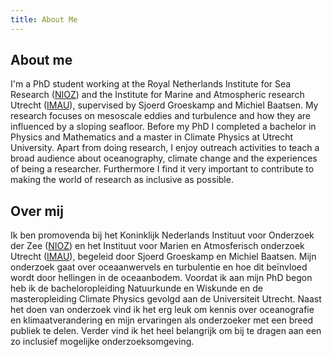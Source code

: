 ```yaml
---
title: About Me
---
```


## About me

I'm a PhD student working at the Royal Netherlands Institute for Sea Research ([NIOZ](https://www.nioz.nl)) and the Institute for Marine and Atmospheric research Utrecht ([IMAU](https://www.uu.nl/en/research/institute-for-marine-and-atmospheric-research-imau)), supervised by Sjoerd Groeskamp and Michiel Baatsen. My research focuses on mesoscale eddies and turbulence and how they are influenced by a sloping seafloor. Before my PhD I completed a bachelor in Physics and Mathematics and a master in Climate Physics at Utrecht University. Apart from doing research, I enjoy outreach activities to teach a broad audience about oceanography, climate change and the experiences of being a researcher. Furthermore I find it very important to contribute to making the world of research as inclusive as possible.


## Over mij

Ik ben promovenda bij het Koninklijk Nederlands Instituut voor Onderzoek der Zee ([NIOZ](https://www.nioz.nl)) en het Instituut voor Marien en Atmosferisch onderzoek Utrecht ([IMAU](https://www.uu.nl/onderzoek/imau)), begeleid door Sjoerd Groeskamp en Michiel Baatsen. Mijn onderzoek gaat over oceaanwervels en turbulentie en hoe dit beïnvloed wordt door hellingen in de oceaanbodem. Voordat ik aan mijn PhD begon heb ik de bacheloropleiding Natuurkunde en Wiskunde en de masteropleiding Climate Physics gevolgd aan de Universiteit Utrecht. Naast het doen van onderzoek vind ik het erg leuk om kennis over oceanografie en klimaatverandering en mijn ervaringen als onderzoeker met een breed publiek te delen. Verder vind ik het heel belangrijk om bij te dragen aan een zo inclusief mogelijke onderzoeksomgeving.